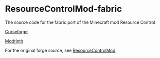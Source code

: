 # ResourceControlMod-fabric

The source code for the fabric port of the Minecraft mod Resource Control

[Curseforge](https://www.curseforge.com/minecraft/mc-mods/resourcecontrol)

[Modrinth](https://modrinth.com/mod/resource-control)

For the original forge source, see [ResourceControlMod](https://github.com/blockninja124/ResourceControlMod)